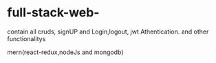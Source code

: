# full-stack-web-


contain all cruds,
signUP and Login,logout,
jwt Athentication.
and other functionalitys

mern(react-redux,nodeJs and mongodb)
